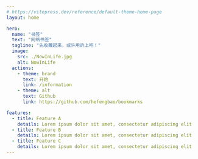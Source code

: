 ```yaml
---
# https://vitepress.dev/reference/default-theme-home-page
layout: home

hero:
  name: "书签"
  text: "网络书签"
  tagline: "先收藏起来，或许用的上吧！"
  image:
    src: ./NowInLife.jpg
    alt: NowInLife
  actions:
    - theme: brand
      text: 开始
      link: /information
    - theme: alt
      text: Github
      link: https://github.com/hefengbao/bookmarks

features:
  - title: Feature A
    details: Lorem ipsum dolor sit amet, consectetur adipiscing elit
  - title: Feature B
    details: Lorem ipsum dolor sit amet, consectetur adipiscing elit
  - title: Feature C
    details: Lorem ipsum dolor sit amet, consectetur adipiscing elit
---
```


